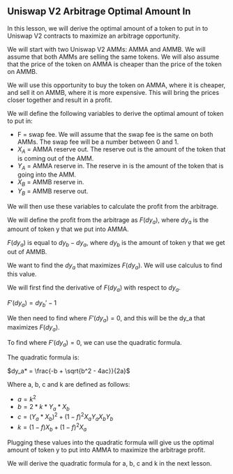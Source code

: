 ## Uniswap V2 Arbitrage Optimal Amount In

In this lesson, we will derive the optimal amount of a token to put in to Uniswap V2 contracts to maximize an arbitrage opportunity. 

We will start with two Uniswap V2 AMMs: AMMA and AMMB. We will assume that both AMMs are selling the same tokens. We will also assume that the price of the token on AMMA is cheaper than the price of the token on AMMB. 

We will use this opportunity to buy the token on AMMA, where it is cheaper, and sell it on AMMB, where it is more expensive. This will bring the prices closer together and result in a profit. 

We will define the following variables to derive the optimal amount of token to put in:

* F = swap fee. We will assume that the swap fee is the same on both AMMs. The swap fee will be a number between 0 and 1.
* $X_A$ = AMMA reserve out. The reserve out is the amount of the token that is coming out of the AMM.
* $Y_A$ = AMMA reserve in. The reserve in is the amount of the token that is going into the AMM.
* $X_B$ = AMMB reserve in.
* $Y_B$ = AMMB reserve out.

We will then use these variables to calculate the profit from the arbitrage. 

We will define the profit from the arbitrage as $F(dy_a)$, where $dy_a$ is the amount of token y that we put into AMMA. 

$F(dy_a)$ is equal to $dy_b - dy_a$, where $dy_b$ is the amount of token y that we get out of AMMB.

We want to find the $dy_a$ that maximizes $F(dy_a)$. We will use calculus to find this value. 

We will first find the derivative of $F(dy_a)$ with respect to $dy_a$. 

$F'(dy_a) = dy_b'-1$

We then need to find where $F'(dy_a) = 0$, and this will be the dy_a that maximizes $F(dy_a)$.

To find where $F'(dy_a) = 0$, we can use the quadratic formula.

The quadratic formula is:

$dy_a* = \frac{-b + \sqrt{b^2 - 4ac}}{2a}$


Where a, b, c and k are defined as follows:

* $a = k^2$
* $b = 2 * k * Y_a * X_b$
* $c = (Y_a * X_b)^2 + (1 - f)^2X_aY_aX_bY_b$
* $k = (1 - f)X_b + (1-f)^2X_a$

Plugging these values into the quadratic formula will give us the optimal amount of token y to put into AMMA to maximize the arbitrage profit. 

We will derive the quadratic formula for a, b, c and k in the next lesson. 
